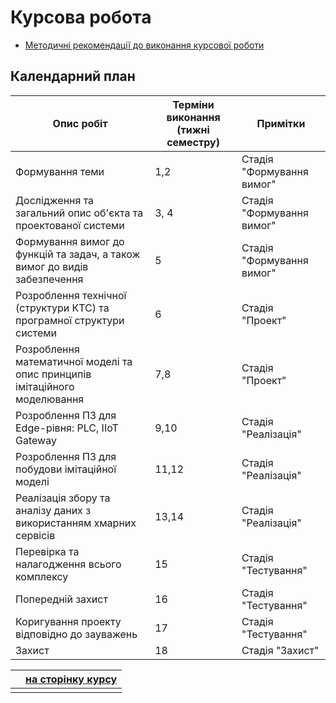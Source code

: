 # Курсова робота 

- [Методичні рекомендації до виконання курсової роботи](kursmetod.md)

## Календарний план

| Опис робіт                                                   | Терміни виконання (тижні семестру) | Примітки                  |
| ------------------------------------------------------------ | ---------------------------------- | ------------------------- |
| Формування теми                                              | 1,2                                | Стадія "Формування вимог" |
| Дослідження та загальний опис об'єкта та проектованої системи | 3, 4                               | Стадія "Формування вимог" |
| Формування вимог до функцій та задач, а також вимог до видів забезпечення | 5                                  | Стадія "Формування вимог" |
| Розроблення технічної (структури КТС) та програмної структури системи | 6                                  | Стадія "Проект"           |
| Розроблення математичної моделі та опис принципів імітаційного моделювання | 7,8                                | Стадія "Проект"           |
| Розроблення ПЗ для Edge-рівня: PLC, IIoT Gateway             | 9,10                               | Стадія "Реалізація"       |
| Розроблення ПЗ для побудови імітаційної моделі               | 11,12                              | Стадія "Реалізація"       |
| Реалізація збору та аналізу даних з використанням хмарних сервісів | 13,14                              | Стадія "Реалізація"       |
| Перевірка та налагодження всього комплексу                   | 15                                 | Стадія "Тестування"       |
| Попередній захист                                            | 16                                 | Стадія "Тестування"       |
| Коригування проекту відповідно до зауважень                  | 17                                 | Стадія "Тестування"       |
| Захист                                                       | 18                                 | Стадія "Захист"           |

|      | [на сторінку курсу](../README.md) |
| ---- | --------------------------------- |
|      |                                   |

